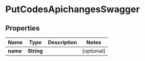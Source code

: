 # PutCodesApichangesSwagger

## Properties
Name | Type | Description | Notes
------------ | ------------- | ------------- | -------------
**name** | **String** |  |  [optional]
